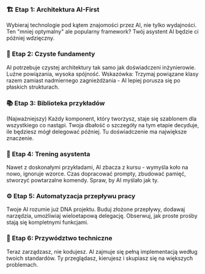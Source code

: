 ### 🏗️ Etap 1: Architektura AI-First 
Wybieraj technologie pod kątem znajomości przez AI, nie tylko wydajności. Ten "mniej optymalny" ale popularny framework? Twój asystent AI będzie ci później wdzięczny.

### 🧱 Etap 2: Czyste fundamenty 
AI potrzebuje czystej architektury tak samo jak doświadczeni inżynierowie. Luźne powiązania, wysoka spójność. Wskazówka: Trzymaj powiązane klasy razem zamiast nadmiernego zagnieżdżania - AI lepiej porusza się po płaskich strukturach.

### 📚 Etap 3: Biblioteka przykładów 
(Najważniejszy) Każdy komponent, który tworzysz, staje się szablonem dla wszystkiego co nastąpi. Twoja dbałość o szczegóły na tym etapie decyduje, ile będziesz mógł delegować później. Tu doświadczenie ma największe znaczenie.

### 🎯 Etap 4: Trening asystenta 
Nawet z doskonałymi przykładami, AI zbacza z kursu - wymyśla koło na nowo, ignoruje wzorce. Czas dopracować prompty, zbudować pamięć, stworzyć powtarzalne komendy. Spraw, by AI myślało jak ty.

### ⚙️ Etap 5: Automatyzacja przepływu pracy 
Twoje AI rozumie już DNA projektu. Buduj złożone przepływy, dodawaj narzędzia, umożliwiaj wieloetapową delegację. Obserwuj, jak proste prośby stają się kompletnymi funkcjami.

### 🚀 Etap 6: Przywództwo techniczne 
Teraz zarządzasz, nie kodujesz. AI zajmuje się pełną implementacją według twoich standardów. Ty przeglądasz, kierujesz i skupiasz się na większych problemach.